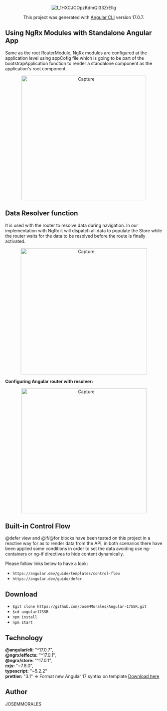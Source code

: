 <div align="center" style="width:500px; margin: 0 auto">

![1_1HXCJCOpzKdmQI33ZrEIlg](https://github.com/JoseMMorales/Movies-App-Ionic/assets/43299285/e5283ba4-1097-41b7-9b97-f55ffc896b2b)

This project was generated with [Angular CLI](https://github.com/angular/angular-cli) version 17.0.7.

</div>

## Using NgRx Modules with Standalone Angular App

Same as the root RouterModule, NgRx modules are configured at the application level using appCofig file which is going to be part of the bootstrapApplication function to render a standalone component as the application's root component.

<div align="center">

<img width="400" alt="Capture" src="https://github.com/JoseMMorales/Movies-App-Ionic/assets/43299285/c32c4118-e7d5-4afb-bf57-2b84a5019038">

</div>

## Data Resolver function

It is used with the router to resolve data during navigation. In our implementation with NgRx it will dispatch all data to populate the Store while the router waits for the data to be resolved before the route is finally activated.

<div align="center">

<img width="405" alt="Capture" src="https://github.com/JoseMMorales/Movies-App-Ionic/assets/43299285/3eb5f381-3ec7-43ce-b3af-d4c6b8215c63">

</div>

<b>Configuring Angular router with resolver:</b>

<div align="center">

<img width="401" alt="Capture" src="https://github.com/JoseMMorales/Movies-App-Ionic/assets/43299285/32c24fcf-2350-4ed6-b2ca-d8e5f0db2300">

</div>

## Built-in Control Flow

@defer view and @if/@for blocks have been tested on this project in a reactive way for as to render data from the API, in both scenarios there have been applied some conditions in order to set the data avoiding use ng-containers or ng-if directives to hide content dynamically.

Please follow links below to have a look:

- `https://angular.dev/guide/templates/control-flow`
- `https://angular.dev/guide/defer`

## Download

- `$git clone https://github.com/JoseMMorales/Angular-17SSR.git`
- `$cd angular17SSR`
- `npm install`
- `npm start`

## Technology

<b>@angular/cli:</b> "^17.0.7",<br>
<b>@ngrx/effects:</b> "^17.0.1",<br>
<b>@ngrx/store:</b> "^17.0.1",<br>
<b>rxjs:</b> "~7.8.0",<br>
<b>typescript:</b> "~5.2.2"<br>
<b>prettier:</b> "3.1" => Format new Angular 17 syntax on template [Download here](https://www.npmjs.com/package/prettier)

## Author

JOSEMMORALES
